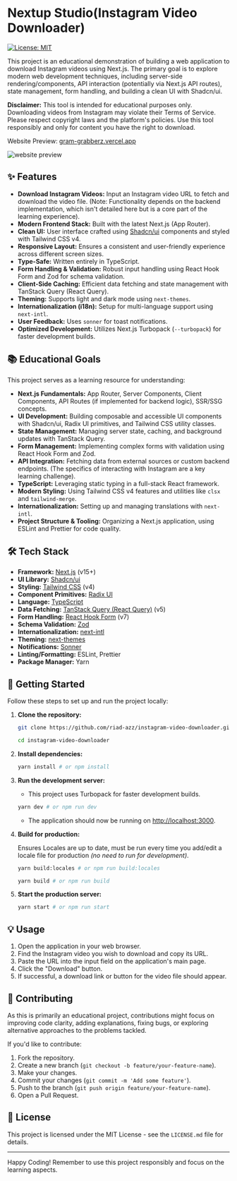 # Nextup Studio(Instagram Video Downloader)

[![License: MIT](https://img.shields.io/badge/License-MIT-yellow.svg)](https://opensource.org/licenses/MIT)

This project is an educational demonstration of building a web application to
download Instagram videos using Next.js. The primary goal is to explore modern
web development techniques, including server-side rendering/components, API
interaction (potentially via Next.js API routes), state management, form
handling, and building a clean UI with Shadcn/ui.

**Disclaimer:** This tool is intended for educational purposes only. Downloading
videos from Instagram may violate their Terms of Service. Please respect
copyright laws and the platform's policies. Use this tool responsibly and only
for content you have the right to download.

Website Preview: [gram-grabberz.vercel.app](https://gram-grabberz.vercel.app)

![website preview](https://github.com/user-attachments/assets/74e5db68-b5b5-425b-8734-81bbaedeb3c4)

## ✨ Features

- **Download Instagram Videos:** Input an Instagram video URL to fetch and
  download the video file. (Note: Functionality depends on the backend
  implementation, which isn't detailed here but is a core part of the learning
  experience).
- **Modern Frontend Stack:** Built with the latest Next.js (App Router).
- **Clean UI:** User interface crafted using [Shadcn/ui](https://ui.shadcn.com/)
  components and styled with Tailwind CSS v4.
- **Responsive Layout:** Ensures a consistent and user-friendly experience
  across different screen sizes.
- **Type-Safe:** Written entirely in TypeScript.
- **Form Handling & Validation:** Robust input handling using React Hook Form
  and Zod for schema validation.
- **Client-Side Caching:** Efficient data fetching and state management with
  TanStack Query (React Query).
- **Theming:** Supports light and dark mode using `next-themes`.
- **Internationalization (i18n):** Setup for multi-language support using
  `next-intl`.
- **User Feedback:** Uses `sonner` for toast notifications.
- **Optimized Development:** Utilizes Next.js Turbopack (`--turbopack`) for
  faster development builds.

## 📚 Educational Goals

This project serves as a learning resource for understanding:

- **Next.js Fundamentals:** App Router, Server Components, Client Components,
  API Routes (if implemented for backend logic), SSR/SSG concepts.
- **UI Development:** Building composable and accessible UI components with
  Shadcn/ui, Radix UI primitives, and Tailwind CSS utility classes.
- **State Management:** Managing server state, caching, and background updates
  with TanStack Query.
- **Form Management:** Implementing complex forms with validation using React
  Hook Form and Zod.
- **API Integration:** Fetching data from external sources or custom backend
  endpoints. (The specifics of interacting with Instagram are a key learning
  challenge).
- **TypeScript:** Leveraging static typing in a full-stack React framework.
- **Modern Styling:** Using Tailwind CSS v4 features and utilities like `clsx`
  and `tailwind-merge`.
- **Internationalization:** Setting up and managing translations with
  `next-intl`.
- **Project Structure & Tooling:** Organizing a Next.js application, using
  ESLint and Prettier for code quality.

## 🛠️ Tech Stack

- **Framework:** [Next.js](https://nextjs.org/) (v15+)
- **UI Library:** [Shadcn/ui](https://ui.shadcn.com/)
- **Styling:** [Tailwind CSS](https://tailwindcss.com/) (v4)
- **Component Primitives:** [Radix UI](https://www.radix-ui.com/)
- **Language:** [TypeScript](https://www.typescriptlang.org/)
- **Data Fetching:**
  [TanStack Query (React Query)](https://tanstack.com/query/latest) (v5)
- **Form Handling:** [React Hook Form](https://react-hook-form.com/) (v7)
- **Schema Validation:** [Zod](https://zod.dev/)
- **Internationalization:** [next-intl](https://next-intl-docs.vercel.app/)
- **Theming:** [next-themes](https://github.com/pacocoursey/next-themes)
- **Notifications:** [Sonner](https://sonner.emilkowal.ski/)
- **Linting/Formatting:** ESLint, Prettier
- **Package Manager:** Yarn

## 🚀 Getting Started

Follow these steps to set up and run the project locally:

1. **Clone the repository:**

   ```bash
   git clone https://github.com/riad-azz/instagram-video-downloader.git
   ```

   ```bash
   cd instagram-video-downloader
   ```

2. **Install dependencies:**

   ```bash
   yarn install # or npm install
   ```

3. **Run the development server:**

   - This project uses Turbopack for faster development builds.

   ```bash
   yarn dev # or npm run dev
   ```

   - The application should now be running on
     [http://localhost:3000](http://localhost:3000).

4. **Build for production:**

   Ensures Locales are up to date, must be run every time you add/edit a locale
   file for production _(no need to run for development)_.

   ```bash
   yarn build:locales # or npm run build:locales
   ```

   ```bash
   yarn build # or npm run build
   ```

5. **Start the production server:**

   ```bash
   yarn start # or npm run start
   ```

## 💡 Usage

1. Open the application in your web browser.
2. Find the Instagram video you wish to download and copy its URL.
3. Paste the URL into the input field on the application's main page.
4. Click the "Download" button.
5. If successful, a download link or button for the video file should appear.

## 🤝 Contributing

As this is primarily an educational project, contributions might focus on
improving code clarity, adding explanations, fixing bugs, or exploring
alternative approaches to the problems tackled.

If you'd like to contribute:

1. Fork the repository.
2. Create a new branch (`git checkout -b feature/your-feature-name`).
3. Make your changes.
4. Commit your changes (`git commit -m 'Add some feature'`).
5. Push to the branch (`git push origin feature/your-feature-name`).
6. Open a Pull Request.

## 📜 License

This project is licensed under the MIT License - see the `LICENSE.md` file for
details.

---

Happy Coding! Remember to use this project responsibly and focus on the learning
aspects.
